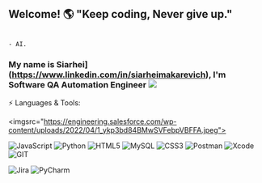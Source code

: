 ## Welcome! :earth_americas:                                                "Keep coding, Never give up."
                                                                               - AI.

### My name is Siarhei](https://www.linkedin.com/in/siarheimakarevich), I'm Software QA Automation Engineer <img src="https://engineering.salesforce.com/wp-content/uploads/2022/03/1OOA5Ko8nwiRfMNsDOB3X8A.png?w=890&h=512&crop=1">

⚡ Languages & Tools:

<imgsrc="https://engineering.salesforce.com/wp-content/uploads/2022/04/1_ykp3bd84BMwSVFebpVBFFA.jpeg">
  
![JavaScript](https://img.shields.io/badge/JavaScript-323330?style=for-the-badge&logo=javascript&logoColor=F7DF1E)
![Python](https://img.shields.io/badge/Python-FFD43B?style=for-the-badge&logo=python&logoColor=blue)
![HTML5](https://img.shields.io/badge/HTML5-E34F26?style=for-the-badge&logo=html5&logoColor=white)
![MySQL](https://img.shields.io/badge/MySQL-005C84?style=for-the-badge&logo=mysql&logoColor=white)
![CSS3](https://img.shields.io/badge/CSS3-1572B6?style=for-the-badge&logo=css3&logoColor=white)
 ![Postman](https://img.shields.io/badge/Postman-FF6C37?style=for-the-badge&logo=Postman&logoColor=white)
 ![Xcode](https://img.shields.io/badge/Xcode-007ACC?style=for-the-badge&logo=Xcode&logoColor=white)
 ![GIT](https://img.shields.io/badge/GIT-E44C30?style=for-the-badge&logo=git&logoColor=white)

 ![Jira](https://img.shields.io/badge/Jira-0052CC?style=for-the-badge&logo=Jira&logoColor=white)
 ![PyCharm](https://img.shields.io/badge/PyCharm-000000.svg?&style=for-the-badge&logo=PyCharm&logoColor=white)

